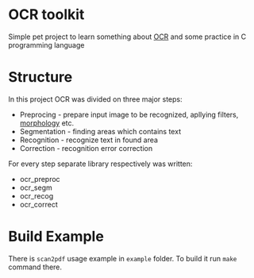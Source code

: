# OCR toolkit
Simple pet project to learn something about [OCR](https://en.wikipedia.org/wiki/Optical_character_recognition) and some practice in C programming language

# Structure
In this project OCR was divided on three major steps:
* Preprocing - prepare input image to be recognized, apllying filters, [morphology](https://en.wikipedia.org/wiki/Mathematical_morphology) etc.
* Segmentation - finding areas which contains text
* Recognition - recognize text in found area
* Correction - recognition error correction

For every step separate library respectively was written:
* ocr_preproc
* ocr_segm
* ocr_recog
* ocr_correct

# Build Example
There is `scan2pdf` usage example in `example` folder. To build it run `make` command there.

